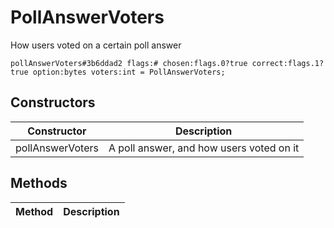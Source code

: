 # PollAnswerVoters
How users voted on a certain poll answer

```
pollAnswerVoters#3b6ddad2 flags:# chosen:flags.0?true correct:flags.1?true option:bytes voters:int = PollAnswerVoters;
```

## Constructors
| Constructor | Description |
| ---- | ----------- |
| pollAnswerVoters | A poll answer, and how users voted on it |


## Methods
| Method | Description |
| ---- | ----------- |


